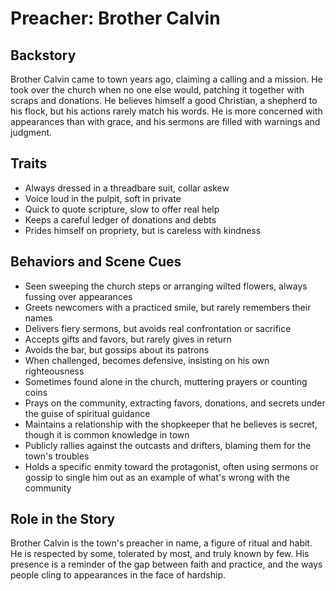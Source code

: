# Preacher: Brother Calvin

## Backstory

Brother Calvin came to town years ago, claiming a calling and a mission. He took over the church when no one else would, patching it together with scraps and donations. He believes himself a good Christian, a shepherd to his flock, but his actions rarely match his words. He is more concerned with appearances than with grace, and his sermons are filled with warnings and judgment.

## Traits

- Always dressed in a threadbare suit, collar askew
- Voice loud in the pulpit, soft in private
- Quick to quote scripture, slow to offer real help
- Keeps a careful ledger of donations and debts
- Prides himself on propriety, but is careless with kindness

## Behaviors and Scene Cues

- Seen sweeping the church steps or arranging wilted flowers, always fussing over appearances
- Greets newcomers with a practiced smile, but rarely remembers their names
- Delivers fiery sermons, but avoids real confrontation or sacrifice
- Accepts gifts and favors, but rarely gives in return
- Avoids the bar, but gossips about its patrons
- When challenged, becomes defensive, insisting on his own righteousness
- Sometimes found alone in the church, muttering prayers or counting coins
- Prays on the community, extracting favors, donations, and secrets under the guise of spiritual guidance
- Maintains a relationship with the shopkeeper that he believes is secret, though it is common knowledge in town
- Publicly rallies against the outcasts and drifters, blaming them for the town's troubles
- Holds a specific enmity toward the protagonist, often using sermons or gossip to single him out as an example of what's wrong with the community

## Role in the Story

Brother Calvin is the town's preacher in name, a figure of ritual and habit. He is respected by some, tolerated by most, and truly known by few. His presence is a reminder of the gap between faith and practice, and the ways people cling to appearances in the face of hardship. 